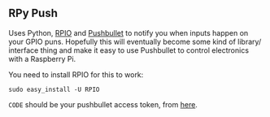 ## RPy Push

Uses Python, [RPIO](http://pythonhosted.org/RPIO/) and [Pushbullet](http://pushbullet.com) to notify you when inputs happen on your GPIO puns. Hopefully this will eventually become some kind of library/ interface thing and make it easy to use Pushbullet to control electronics with a Raspberry Pi.

You need to install RPIO for this to work:

```
sudo easy_install -U RPIO
```

`CODE` should be your pushbullet access token, from [here](https://www.pushbullet.com/account).